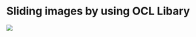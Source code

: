 # Sliding images by using OCL Libary


<img src="https://s6.gifyu.com/images/ezgif.com-gif-maker-1c931caf5985a4ffa.gif">

